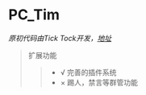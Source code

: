 # PC_Tim
*原初代码由Tick Tock开发，[地址](https://github.com/Saint-Theana/RingZux_QQ)*
> 扩展功能
>> - √ 完善的插件系统
>> - × 踢人，禁言等群管功能
